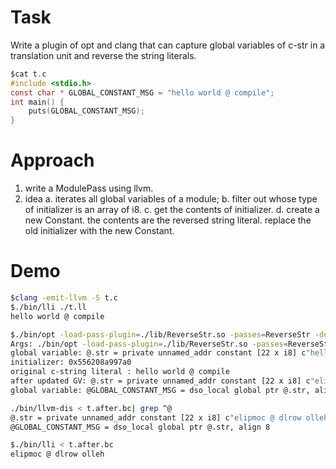 # Task
Write a plugin of opt and clang that can capture global variables of c-str in a translation unit and reverse the string literals.


```c
$cat t.c
#include <stdio.h>
const char * GLOBAL_CONSTANT_MSG = "hello world @ compile";
int main() {
    puts(GLOBAL_CONSTANT_MSG);
}
```

# Approach
1. write a ModulePass using llvm.
2. idea
    a. iterates all global variables of a module;
    b. filter out whose type of initializer is an array of i8.
    c. get the contents of initializer.
    d. create a new Constant. the contents are the reversed string literal. replace the old initializer with the new Constant.

# Demo
```bash
$clang -emit-llvm -S t.c
$./bin/lli ./t.ll
hello world @ compile

$./bin/opt -load-pass-plugin=./lib/ReverseStr.so -passes=ReverseStr -debug ./t.ll > t.after.bc
Args: ./bin/opt -load-pass-plugin=./lib/ReverseStr.so -passes=ReverseStr -debug ./t.ll
global variable: @.str = private unnamed_addr constant [22 x i8] c"hello world @ compile\00", align 1
initializer: 0x556208a997a0
original c-string literal : hello world @ compile
after updated GV: @.str = private unnamed_addr constant [22 x i8] c"elipmoc @ dlrow olleh\00", align 1
global variable: @GLOBAL_CONSTANT_MSG = dso_local global ptr @.str, align 8

./bin/llvm-dis < t.after.bc| grep ^@
@.str = private unnamed_addr constant [22 x i8] c"elipmoc @ dlrow olleh\00", align 1
@GLOBAL_CONSTANT_MSG = dso_local global ptr @.str, align 8

$./bin/lli < t.after.bc
elipmoc @ dlrow olleh
```
